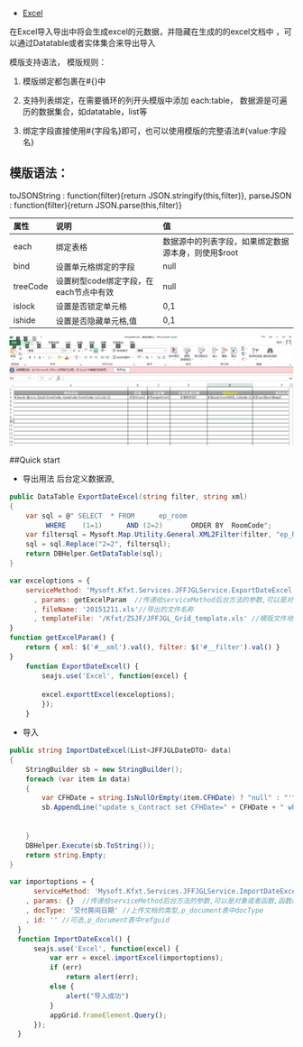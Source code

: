 + [Excel](Excel.md)

在Excel导入导出中将会生成excel的元数据，并隐藏在生成的的excel文档中
，可以通过Datatable或者实体集合来导出导入

模版支持语法，
模版规则：

1. 模版绑定都包裹在#{}中

2. 支持列表绑定，在需要循环的列开头模版中添加 each:table，
数据源是可遍历的数据集合，如datatable，list等

3. 绑定字段直接使用#{字段名}即可，也可以使用模版的完整语法#{value:字段名}

## 模版语法：

toJSONString : function(filter){return JSON.stringify(this,filter)},
	parseJSON : function(filter){return JSON.parse(this,filter)}

| 属性     | 说明     |值
| :------------- | :------------- |:----|
| each |  绑定表格  |数据源中的列表字段，如果绑定数据源本身，则使用$root
| bind |  设置单元格绑定的字段   | null
| treeCode |  设置树型code绑定字段，在each节点中有效  | null
| islock |  设置是否锁定单元格  | 0,1
| ishide |  设置是否隐藏单元格,值  | 0,1

![exceltemplate image](exceltemplate.png)

##Quick start

+ 导出用法
后台定义数据源,
```C#  
public DataTable ExportDateExcel(string filter, string xml)
{
	var sql = @" SELECT  * FROM		 ep_room		
		 WHERE	  (1=1)		 AND (2=2)		 ORDER BY  RoomCode";
	var filtersql = Mysoft.Map.Utility.General.XML2Filter(filter, "ep_Room", "RoomGUID");
	sql = sql.Replace("2=2", filtersql);
	return DBHelper.GetDataTable(sql);
}
```

```javascript
var exceloptions = {
    serviceMethod: 'Mysoft.Kfxt.Services.JFFJGLService.ExportDateExcel' //后台数据提供方法
      , params: getExcelParam  //传递给serviceMethod后台方法的参数,可以是对象或者函数,函数必须返回对象
      , fileName: '20151211.xls'//导出的文件名称
      , templateFile: '/Kfxt/ZSJF/JFFJGL_Grid_template.xls' //模版文件地址
}
function getExcelParam() {
    return { xml: $('#__xml').val(), filter: $('#__filter').val() }
}
    function ExportDateExcel() {
        seajs.use('Excel', function(excel) {

        excel.exporttExcel(exceloptions);
        });
    }

```


+ 导入

```C#
public string ImportDateExcel(List<JFFJGLDateDTO> data)
{
	StringBuilder sb = new StringBuilder();
	foreach (var item in data)
	{
		var CFHDate = string.IsNullOrEmpty(item.CFHDate) ? "null" : "'" + item.CFHDate + "'";			 
		sb.AppendLine("update s_Contract set CFHDate=" + CFHDate + " where ContractGUID='" + item.ContractGUID + "';");


	}
	DBHelper.Execute(sb.ToString());
	return string.Empty;
}

 ```

 ```javascript
 var importoptions = {
	   serviceMethod: 'Mysoft.Kfxt.Services.JFFJGLService.ImportDateExcel' //后台导入提供方法
	 , params: {}  //传递给serviceMethod后台方法的参数,可以是对象或者函数,函数必须返回对象
	 , docType: '交付房间日期' //上传文档的类型,p_document表中docType
	 , id: '' //可选,p_document表中refguid
   }
   function ImportDateExcel() {
	   seajs.use('Excel', function(excel) {
		   var err = excel.importExcel(importoptions);
		   if (err)
			   return alert(err);
		   else {
			   alert("导入成功")
		   }
		   appGrid.frameElement.Query();
	   });
   }

 ```
